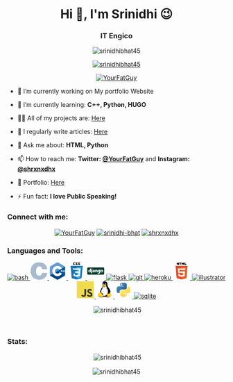 <h1 align="center">Hi 👋, I'm Srinidhi 😉</h1>
<h3 align="center">IT Engico</h3>

<p align="center"> <img src="https://komarev.com/ghpvc/?username=srinidhibhat45&label=Profile%20views&color=6694ff&style=flat-square" alt="srinidhibhat45" /> </p>

<p align="center"> <a href="https://github.com/ryo-ma/github-profile-trophy"><img src="https://github-profile-trophy.vercel.app/?username=srinidhibhat45&theme=darkhub&no-bg=true&row=1&margin-w=15&margin-h=15" alt="srinidhibhat45" /></a> </p>

<p align="center"> <a href="https://twitter.com/YourFatGuy" target="blank"><img src="https://img.shields.io/twitter/follow/YourFatGuy?logo=twitter&style=for-the-badge" alt="YourFatGuy" /></a> </p>

- 🔭 I’m currently working on My portfolio Website

- 🌱 I’m currently learning: **C++, Python, HUGO**

- 👨‍💻 All of my projects are:  <a href="https://github.com/srinidhibhat45?tab=repositories" target="_blank">Here</a>

- 📝 I regularly write articles:  <a href="https://sushiksha.konkanischolarship.com/blog/" target="_blank">Here</a>

- 💬 Ask me about: **HTML, Python**

- 📫 How to reach me:  **Twitter:  <a href="https://twitter.com/YourFatGuy" target="_blank">@YourFatGuy</a>** and **Instagram:  <a href="https://instagram.com/shrxnxdhx" target="_blank">@shrxnxdhx</a>**

- 🍕 Portfolio:  <a href="https://srinidhibhat.netlify.app/" target="_blank">Here</a>

- ⚡ Fun fact:  **I love Public Speaking!**

<h3 align="left">Connect with me:</h3>
<p align="center">
<a href="https://twitter.com/YourFatGuy" target="blank"><img align="center" src="https://cdn.jsdelivr.net/npm/simple-icons@3.0.1/icons/twitter.svg" alt="YourFatGuy" height="30" width="40" /></a>
<a href="https://www.linkedin.com/in/srinidhi-bhat-8aaa2a147/" target="blank"><img align="center" src="https://cdn.jsdelivr.net/npm/simple-icons@3.0.1/icons/linkedin.svg" alt="srinidhi-bhat" height="30" width="40" /></a>
<a href="https://instagram.com/shrxnxdhx" target="blank"><img align="center" src="https://cdn.jsdelivr.net/npm/simple-icons@3.0.1/icons/instagram.svg" alt="shrxnxdhx" height="30" width="40" /></a>
</p>

<h3 align="left">Languages and Tools:</h3>
<p align="center"> 
<a href="https://www.gnu.org/software/bash/" target="_blank"> <img src="https://www.vectorlogo.zone/logos/gnu_bash/gnu_bash-icon.svg" alt="bash" width="40" height="40"/> </a> <a href="https://www.cprogramming.com/" target="_blank"> <img src="https://raw.githubusercontent.com/devicons/devicon/master/icons/c/c-original.svg" alt="c" width="40" height="40"/> </a> <a href="https://www.w3schools.com/cpp/" target="_blank"> <img src="https://raw.githubusercontent.com/devicons/devicon/master/icons/cplusplus/cplusplus-original.svg" alt="cplusplus" width="40" height="40"/> </a> <a href="https://www.w3schools.com/css/" target="_blank"> <img src="https://raw.githubusercontent.com/devicons/devicon/master/icons/css3/css3-original-wordmark.svg" alt="css3" width="40" height="40"/> </a> <a href="https://www.djangoproject.com/" target="_blank"> <img src="https://raw.githubusercontent.com/devicons/devicon/master/icons/django/django-original.svg" alt="django" width="40" height="40"/> </a> <a href="https://flask.palletsprojects.com/" target="_blank"> <img src="https://www.vectorlogo.zone/logos/pocoo_flask/pocoo_flask-icon.svg" alt="flask" width="40" height="40"/> </a> <a href="https://git-scm.com/" target="_blank"> <img src="https://www.vectorlogo.zone/logos/git-scm/git-scm-icon.svg" alt="git" width="40" height="40"/> </a> <a href="https://heroku.com" target="_blank"> <img src="https://www.vectorlogo.zone/logos/heroku/heroku-icon.svg" alt="heroku" width="40" height="40"/> </a> <a href="https://www.w3.org/html/" target="_blank"> <img src="https://raw.githubusercontent.com/devicons/devicon/master/icons/html5/html5-original-wordmark.svg" alt="html5" width="40" height="40"/> </a> <a href="https://www.adobe.com/in/products/illustrator.html" target="_blank"> <img src="https://www.vectorlogo.zone/logos/adobe_illustrator/adobe_illustrator-icon.svg" alt="illustrator" width="40" height="40"/> </a> <a href="https://developer.mozilla.org/en-US/docs/Web/JavaScript" target="_blank"> <img src="https://raw.githubusercontent.com/devicons/devicon/master/icons/javascript/javascript-original.svg" alt="javascript" width="40" height="40"/> </a> <a href="https://www.linux.org/" target="_blank"> <img src="https://raw.githubusercontent.com/devicons/devicon/master/icons/linux/linux-original.svg" alt="linux" width="40" height="40"/> </a> <a href="https://www.python.org" target="_blank"> <img src="https://raw.githubusercontent.com/devicons/devicon/master/icons/python/python-original.svg" alt="python" width="40" height="40"/> </a> <a href="https://www.sqlite.org/" target="_blank"> <img src="https://www.vectorlogo.zone/logos/sqlite/sqlite-icon.svg" alt="sqlite" width="40" height="40"/> </a> </p>

<p align="center">&nbsp;<img align="center" src="https://github-readme-stats.vercel.app/api/top-langs?username=srinidhibhat45&show_icons=true&theme=dark&locale=en&layout=compact" alt="srinidhibhat45" /></p>

<br>

<h3 align="left">Stats: </h3>

<p align="center">&nbsp;<img align="center" src="https://github-readme-stats.vercel.app/api?username=srinidhibhat45&show_icons=true&theme=dark&locale=en" alt="srinidhibhat45" /></p>

<p align="center"><img align="center" src="https://github-readme-streak-stats.herokuapp.com/?user=srinidhibhat45&theme=dark" alt="srinidhibhat45" /></p>
